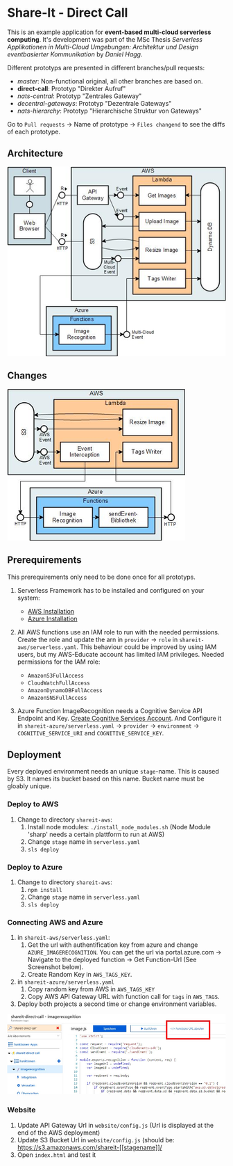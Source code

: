 # Share-It - Direct Call
This is an example application for **event-based multi-cloud serverless computing**.
It's development was part of the MSc Thesis *Serverless Applikationen in Multi-Cloud Umgebungen: Architektur und Design eventbasierter Kommunikation* by *Daniel Hagg*.

Different prototyps are presented in different branches/pull requests:
* *master*: Non-functional original, all other branches are based on.
* **direct-call**: Prototyp "Direkter Aufruf"
* *nats-central*: Prototyp "Zentrales Gateway"
* *decentral-gateways*: Prototyp "Dezentrale Gateways"
* *nats-hierarchy*: Prototyp "Hierarchische Struktur von Gateways"

Go to `Pull requests` -> Name of prototype -> `Files changend` to see the diffs of each prototype.


## Architecture
![Architecture](img/architecture.jpg "Architecture")


## Changes
![Changes](img/prototyp_direct_call.jpg "Changes")


## Prerequirements
This prerequirements only need to be done once for all prototyps.
1. Serverless Framework has to be installed and configured on your system:
   * [AWS Installation](https://serverless.com/framework/docs/providers/aws/guide/installation/)
   * [Azure Installation](https://serverless.com/framework/docs/providers/azure/guide/installation/)

1. All AWS functions use an IAM role to run with the needed permissions. Create the role and update the arn in `provider` -> `role` in `shareit-aws/serverless.yaml`. This behaviour could be improved by using IAM users, but my AWS-Educate account has limited IAM privileges. Needed permissions for the IAM role:
   * `AmazonS3FullAccess`
   * `CloudWatchFullAccess`
   * `AmazonDynamoDBFullAccess`
   * `AmazonSNSFullAccess`
1. Azure Function ImageRecognition needs a Cognitive Service API Endpoint and Key. [Create Cognitive Services Account](https://docs.microsoft.com/de-de/azure/cognitive-services/cognitive-services-apis-create-account). And Configure it in `shareit-azure/serverless.yaml` -> `provider` -> `environment` -> `COGNITIVE_SERVICE_URI` and `COGNITIVE_SERVICE_KEY`.


## Deployment
Every deployed environment needs an unique `stage`-name. This is caused by S3. It names its bucket based on this name. Bucket name must be gloably unique.

### Deploy to AWS
1. Change to directory `shareit-aws`:
   1. Install node modules: `./install_node_modules.sh` (Node Module 'sharp' needs a certain plattform to run at AWS)
   1. Change `stage` name in `serverless.yaml`
   1. `sls deploy`


### Deploy to Azure
1. Change to directory `shareit-aws`:
   1. `npm install`
   1. Change `stage` name in `serverless.yaml`
   1. `sls deploy`


### Connecting AWS and Azure
1. in `shareit-aws/serverless.yaml`:
   1. Get the url with authentification key from azure and change `AZURE_IMAGERECOGNITION`. You can get the url via portal.azure.com -> Navigate to the deployed function -> Get Function-Url (See Screenshot below).
   1. Create Random Key in `AWS_TAGS_KEY`.
1. in `shareit-azure/serverless.yaml`
   1. Copy random key from AWS in `AWS_TAGS_KEY`
   1. Copy AWS API Gateway URL with function call for `tags` in `AWS_TAGS`.
1. Deploy both projects a second time or change environment variables.

![Get Azure Functions URL](img/portal.azue.com_get_function_url.jpg "Get Azure Functions URL")


### Website
1. Update API Gateway Url in `website/config.js` (Url is displayed at the end of the AWS deployment)
1. Update S3 Bucket Url in `website/config.js` (should be: https://s3.amazonaws.com/shareit-[[stagename]]/
1. Open `index.html` and test it

